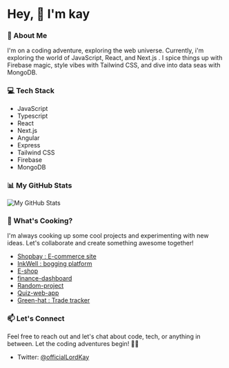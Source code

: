 # Hey, 👋 I'm kay

### 🚀 About Me
I'm on a coding adventure, exploring the web universe. Currently, i'm exploring the world of JavaScript, React, and Next.js . I spice things up with Firebase magic, style vibes with Tailwind CSS, and dive into data seas with MongoDB.

### 💻 Tech Stack
- JavaScript
- Typescript
- React
- Next.js
- Angular
- Express
- Tailwind CSS
- Firebase
- MongoDB

### 📊 My GitHub Stats
![My GitHub Stats](https://github-readme-stats.vercel.app/api?username=kindnesskay&show_icons=true&count_private=true&hide=contribs,prs&theme=radical)

### 🌟 What's Cooking?
I'm always cooking up some cool projects and experimenting with new ideas. Let's collaborate and create something awesome together!
- [Shopbay : E-commerce site](https://shopbay.vercel.app)
- [InkWell : bogging platform](https://inknot.vercel.app)
- [E-shop](https://eshop-nine-beta.vercel.app)
- [finance-dashboard](https://finance-dashboard-xx.vercel.app) 
- [Random-project](https://random-project-generator.vercel.app)
- [Quiz-web-app](https://simple-quiz-beryl.vercel.app/)
- [Green-hat : Trade tracker](https://greenhat.vercel.app)


### 📫 Let's Connect
Feel free to reach out and let's chat about code, tech, or anything in between. Let the coding adventures begin! 🌈✨
- Twitter: [@officialLordKay](https://twitter.com/officialLordKay)
